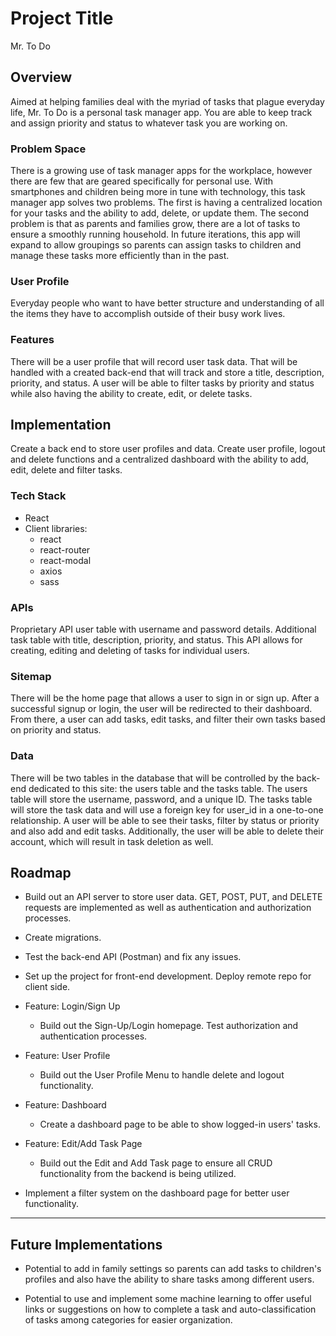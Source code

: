 # Project Title

Mr. To Do

## Overview

Aimed at helping families deal with the myriad of tasks that plague everyday life, Mr. To Do is a personal task manager app. You are able to keep track and assign priority and status to whatever task you are working on.

### Problem Space

There is a growing use of task manager apps for the workplace, however there are few that are geared specifically for personal use. With smartphones and children being more in tune with technology, this task manager app solves two problems. The first is having a centralized location for your tasks and the ability to add, delete, or update them. The second problem is that as parents and families grow, there are a lot of tasks to ensure a smoothly running household. In future iterations, this app will expand to allow groupings so parents can assign tasks to children and manage these tasks more efficiently than in the past.

### User Profile

Everyday people who want to have better structure and understanding of all the items they have to accomplish outside of their busy work lives.

### Features

There will be a user profile that will record user task data. That will be handled with a created back-end that will track and store a title, description, priority, and status. A user will be able to filter tasks by priority and status while also having the ability to create, edit, or delete tasks.

## Implementation

Create a back end to store user profiles and data. Create user profile,  logout and delete functions and a centralized dashboard with the ability to add, edit, delete and filter tasks.

### Tech Stack

- React
- Client libraries:
  - react
  - react-router
  - react-modal
  - axios
  - sass

### APIs

Proprietary API user table with username and password details. Additional task table with title, description, priority, and status.
This API allows for creating, editing and deleting of tasks for individual users.

### Sitemap

There will be the home page that allows a user to sign in or sign up. After a successful signup or login, the user will be redirected to their dashboard. From there, a user can add tasks, edit tasks, and filter their own tasks based on priority and status.

### Data

There will be two tables in the database that will be controlled by the back-end dedicated to this site: the users table and the tasks table. The users table will store the username, password, and a unique ID. The tasks table will store the task data and will use a foreign key for user_id in a one-to-one relationship. A user will be able to see their tasks, filter by status or priority and also add and edit tasks. Additionally, the user will be able to delete their account, which will result in task deletion as well.

## Roadmap

- Build out an API server to store user data. GET, POST, PUT, and DELETE requests are implemented as well as authentication and authorization processes.

- Create migrations.

- Test the back-end API (Postman) and fix any issues.

- Set up the project for front-end development. Deploy remote repo for client side.

- Feature: Login/Sign Up

  - Build out the Sign-Up/Login homepage. Test authorization and authentication processes.

- Feature: User Profile

  - Build out the User Profile Menu to handle delete and logout functionality.

- Feature: Dashboard

  - Create a dashboard page to be able to show logged-in users' tasks.

- Feature: Edit/Add Task Page

  - Build out the Edit and Add Task page to ensure all CRUD functionality from the backend is being utilized.

- Implement a filter system on the dashboard page for better user functionality.

---

## Future Implementations

- Potential to add in family settings so parents can add tasks to children's profiles and also have the ability to share tasks among different users.

- Potential to use and implement some machine learning to offer useful links or suggestions on how to complete a task and auto-classification of tasks among categories for easier organization.
